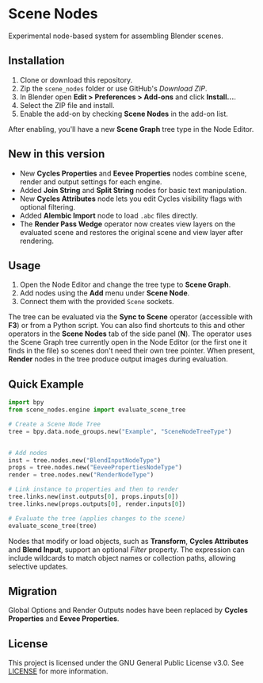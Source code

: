 # Scene Nodes

Experimental node-based system for assembling Blender scenes.

## Installation

1. Clone or download this repository.
2. Zip the `scene_nodes` folder or use GitHub's *Download ZIP*.
3. In Blender open **Edit > Preferences > Add-ons** and click **Install...**.
4. Select the ZIP file and install.
5. Enable the add-on by checking **Scene Nodes** in the add-on list.

After enabling, you'll have a new **Scene Graph** tree type in the Node Editor.

## New in this version

- New **Cycles Properties** and **Eevee Properties** nodes combine scene, render
  and output settings for each engine.
- Added **Join String** and **Split String** nodes for basic text manipulation.
- New **Cycles Attributes** node lets you edit Cycles visibility flags with optional filtering.
- Added **Alembic Import** node to load `.abc` files directly.
- The **Render Pass Wedge** operator now creates view layers on the evaluated
  scene and restores the original scene and view layer after rendering.

## Usage

1. Open the Node Editor and change the tree type to **Scene Graph**.
2. Add nodes using the **Add** menu under **Scene Node**.
3. Connect them with the provided `Scene` sockets.

The tree can be evaluated via the **Sync to Scene** operator (accessible with **F3**) or from a Python script.
You can also find shortcuts to this and other operators in the **Scene Nodes**
tab of the side panel (**N**).
The operator uses the Scene Graph tree currently open in the Node Editor (or the
first one it finds in the file) so scenes don't need their own tree pointer.
When present, **Render** nodes in the tree produce output images during evaluation.

## Quick Example

```python
import bpy
from scene_nodes.engine import evaluate_scene_tree

# Create a Scene Node Tree
tree = bpy.data.node_groups.new("Example", "SceneNodeTreeType")


# Add nodes
inst = tree.nodes.new("BlendInputNodeType")
props = tree.nodes.new("EeveePropertiesNodeType")
render = tree.nodes.new("RenderNodeType")

# Link instance to properties and then to render
tree.links.new(inst.outputs[0], props.inputs[0])
tree.links.new(props.outputs[0], render.inputs[0])

# Evaluate the tree (applies changes to the scene)
evaluate_scene_tree(tree)
```

Nodes that modify or load objects, such as **Transform**, **Cycles Attributes**
and **Blend Input**, support an optional *Filter* property. The expression can
include wildcards to match object names or collection paths, allowing selective
updates.

## Migration

Global Options and Render Outputs nodes have been replaced by **Cycles Properties** and **Eevee Properties**.

## License

This project is licensed under the GNU General Public License v3.0. See [LICENSE](LICENSE) for more information.
